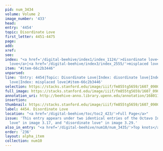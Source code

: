 ```yaml
---
pid: num_3434
volume: Volume 2
image_number: '433'
head:
entry: '4454'
topic: Disordinate Love
first_letter: 4451-4475
page:
add:
xref:
see:
index: "<a href='/digital-beehive/index1/index_1124/'>disordinate love</a>|<a href='/digital-beehive/index1/index_1124/'>disordinate
  love</a>|<a href='/digital-beehive/index3/index_2555/'>misplaced love</a>"
item: "#item-66c2b3446"
unparsed:
line: 'Entry: 4454|Topic: Disordinate Love|Index: disordinate love|Index: disordinate
  love|Index: misplaced love|#item-66c2b3446'
selection: https://stacks.stanford.edu/image/iiif/fm855tg5659/1607_0900/449,2759,2912,636/full/0/default.jpg
full_image: https://stacks.stanford.edu/image/iiif/fm855tg5659/1607_0900/full/full/0/default.jpg
annotation_uri: http://beehive-anno.library.upenn.edu/annotation/1680116911268
insertion:
thumbnail: https://stacks.stanford.edu/image/iiif/fm855tg5659/1607_0900/449,2759,600,180/250,/0/default.jpg
label: 4454. Disordinate Love
location: "<a href='/digital-beehive/toc/toc2_423/'>Full Page</a>"
issue: 'This entry appears under two identical entries of the Octavo Index: "disordinate
  love" in image 3.17, and "disordinate love" in image 3.29.'
also_in_entry: "<a href='/digital-beehive/num10/num_3435/'>Top knots</a>"
order: '236'
layout: alpha_item
collection: num10
---
```


